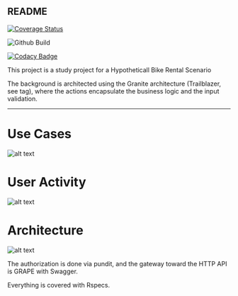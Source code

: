  README
--------

[![Coverage Status](https://coveralls.io/repos/github/orbanbotond/ReactBikes/badge.svg?branch=master)](https://coveralls.io/github/orbanbotond/ReactBikes?branch=master)

![Github Build](https://github.com/orbanbotond/ReactBikes/actions/workflows/main.yml/badge.svg)

[![Codacy Badge](https://api.codacy.com/project/badge/Grade/7ca05ca537e84d9f8273eeb15ab245c8)](https://www.codacy.com/manual/orbanbotond/ReactBikes?utm_source=github.com&amp;utm_medium=referral&amp;utm_content=orbanbotond/ReactBikes&amp;utm_campaign=Badge_Grade)

This project is a study project for a Hypotheticall Bike Rental Scenario

The background is architected using the Granite architecture (Trailblazer, see tag), where the actions encapsulate the business logic and the input validation.

---
 Use Cases
==========

![alt text](http://www.plantuml.com/plantuml/proxy?cache=no&src=https://raw.githubusercontent.com/orbanbotond/ReactBikes/add-diagrams/diagrams/use_cases.puml)

User Activity
=============
![alt text](http://www.plantuml.com/plantuml/proxy?cache=no&src=https://raw.githubusercontent.com/orbanbotond/ReactBikes/add-diagrams/diagrams/user_activity.puml)

Architecture
=============
![alt text](http://www.plantuml.com/plantuml/proxy?cache=no&src=https://raw.githubusercontent.com/orbanbotond/ReactBikes/add-diagrams/diagrams/Architecture.puml)



The authorization is done via pundit, and the gateway toward the HTTP API is GRAPE with Swagger.

Everything is covered with Rspecs.
